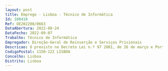```yaml
--- 
layout: post
title: Emprego - Lisboa - Técnico de Informática
Id: 100418
Ref: OE202208/0663
DataAbertura: 2022-08-24
DataFecho: 2022-09-07
Trabalho: Técnico de Informática
Empregador: Direção-Geral de Reinserção e Serviços Prisionais
Descricao: O previsto no Decreto Lei n.º 97 2001, de 26 de março e Portaria n.º 358 2002, de 3 de abril. Desempenho de funções inerentes à carreira de técnico de informática, grau 2, nível 1 e de técnico de informática, grau 3,, nível 1
CodigoPostal: 1150-122 LISBOA
Concelho: Lisboa
Distrito: Lisboa
--- 
```

